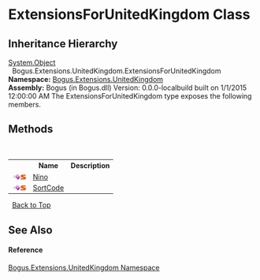 # ExtensionsForUnitedKingdom Class
 


## Inheritance Hierarchy
<a href="http://msdn2.microsoft.com/en-us/library/e5kfa45b" target="_blank">System.Object</a><br />&nbsp;&nbsp;Bogus.Extensions.UnitedKingdom.ExtensionsForUnitedKingdom<br />
**Namespace:**&nbsp;<a href="N_Bogus_Extensions_UnitedKingdom">Bogus.Extensions.UnitedKingdom</a><br />**Assembly:**&nbsp;Bogus (in Bogus.dll) Version: 0.0.0-localbuild built on 1/1/2015 12:00:00 AM
The ExtensionsForUnitedKingdom type exposes the following members.


## Methods
&nbsp;<table><tr><th></th><th>Name</th><th>Description</th></tr><tr><td>![Public method](media/pubmethod.gif "Public method")![Static member](media/static.gif "Static member")</td><td><a href="M_Bogus_Extensions_UnitedKingdom_ExtensionsForUnitedKingdom_Nino">Nino</a></td><td /></tr><tr><td>![Public method](media/pubmethod.gif "Public method")![Static member](media/static.gif "Static member")</td><td><a href="M_Bogus_Extensions_UnitedKingdom_ExtensionsForUnitedKingdom_SortCode">SortCode</a></td><td /></tr></table>&nbsp;
<a href="#extensionsforunitedkingdom-class">Back to Top</a>

## See Also


#### Reference
<a href="N_Bogus_Extensions_UnitedKingdom">Bogus.Extensions.UnitedKingdom Namespace</a><br />